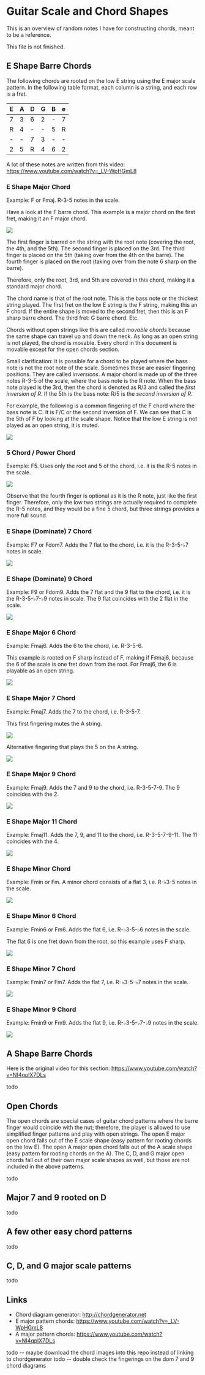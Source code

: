# Guitar Scale and Chord Shapes

This is an overview of random notes I have for constructing chords, meant to be a reference.

This file is not finished.

## E Shape Barre Chords

The following chords are rooted on the low E string using the E major scale pattern. In the following table format, each column is a string, and each row is a fret.

| E | A | D | G | B | e |
|---|---|---|---|---|---|
| 7 | 3 | 6 | 2 | - | 7 |
| R | 4 | - | - | 5 | R |
| - | - | 7 | 3 | - | - |
| 2 | 5 | R | 4 | 6 | 2 |

A lot of these notes are written from this video: https://www.youtube.com/watch?v=_LV-WpHGmL8

### E Shape Major Chord

Example: F or Fmaj. R-3-5 notes in the scale.

Have a look at the F barre chord. This example is a major chord on the first fret, making it an F major chord.

![](http://chordgenerator.net/F.png?p=133211&f=134211&s=2)

 The first finger is barred on the string with the root note (covering the root, the 4th, and the 5th). The second finger is placed on the 3rd. The third finger is placed on the 5th (taking over from the 4th on the barre). The fourth finger is placed on the root (taking over from the note 6 sharp on the barre).

Therefore, only the root, 3rd, and 5th are covered in this chord, making it a standard major chord.

The chord name is that of the root note. This is the bass note or the thickest string played. The first fret on the low E string is the F string, making this an F chord. If the entire shape is moved to the second fret, then this is an F sharp barre chord. The third fret: G barre chord. Etc.

Chords without open strings like this are called _movable chords_ because the same shape can travel up and down the neck. As long as an open string is not played, the chord is movable. Every chord in this document is movable except for the open chords section.

Small clarification: it is possible for a chord to be played where the bass note is not the root note of the scale. Sometimes these are easier fingering positions. They are called _inversions_. A major chord is made up of the three notes R-3-5 of the scale, where the bass note is the R note. When the bass note played is the 3rd, then the chord is denoted as R/3 and called the _first inversion of R_. If the 5th is the bass note: R/5 is the _second inversion of R_.

For example, the following is a common fingering of the F chord where the bass note is C. It is F/C or the second inversion of F. We can see that C is the 5th of F by looking at the scale shape. Notice that the low E string is not played as an open string, it is muted.

![](http://chordgenerator.net/F%2fC.png?p=x33211&f=-34211&s=2)

### 5 Chord / Power Chord

Example: F5. Uses only the root and 5 of the chord, i.e. it is the R-5 notes in the scale.

![](http://chordgenerator.net/F5.png?p=133xxx&f=134---&s=2)

Observe that the fourth finger is optional as it is the R note, just like the first finger. Therefore, only the low two strings are actually required to complete the R-5 notes, and they would be a fine 5 chord, but three strings provides a more full sound.

### E Shape (Dominate) 7 Chord

Example: F7 or Fdom7. Adds the 7 flat to the chord, i.e. it is the R-3-5-♭7 notes in scale.

![](http://chordgenerator.net/F7.png?p=131211&f=131211&s=2)

### E Shape (Dominate) 9 Chord

Example: F9 or Fdom9. Adds the 7 flat and the 9 flat to the chord, i.e. it is the R-3-5-♭7-♭9 notes in scale. The 9 flat coincides with the 2 flat in the scale.

![](http://chordgenerator.net/F9.png?p=131213&f=131214&s=2)

### E Shape Major 6 Chord

Example: Fmaj6. Adds the 6 to the chord, i.e. R-3-5-6.

This example is rooted on F sharp instead of F, making if F♯maj6, because the 6 of the scale is one fret down from the root. For Fmaj6, the 6 is playable as an open string.

![](http://chordgenerator.net/F%E2%99%AFmaj6.png?p=2x132x&f=2-143-&s=2)

### E Shape Major 7 Chord

Example: Fmaj7. Adds the 7 to the chord, i.e. R-3-5-7.

This first fingering mutes the A string.

![](http://chordgenerator.net/Fmaj7.png?p=1x2211&f=1-2311&s=2)

Alternative fingering that plays the 5 on the A string.

![](http://chordgenerator.net/Fmaj7.png?p=132211&f=142311&s=2)

### E Shape Major 9 Chord

Example: Fmaj9. Adds the 7 and 9 to the chord, i.e. R-3-5-7-9. The 9 coincides with the 2.

![](http://chordgenerator.net/Fmaj9.png?p=1x2213&f=1-2314&s=2)

### E Shape Major 11 Chord

Example: Fmaj11. Adds the 7, 9, and 11 to the chord, i.e. R-3-5-7-9-11. The 11 coincides with the 4.

![](http://chordgenerator.net/Fmaj11.png?p=112213&f=112314&s=2)

### E Shape Minor Chord

Example: Fmin or Fm. A minor chord consists of a flat 3, i.e. R-♭3-5 notes in the scale.

![](http://chordgenerator.net/Fmin.png?p=133111&f=134111&s=2)

### E Shape Minor 6 Chord

Example: Fmin6 or Fm6. Adds the flat 6, i.e. R-♭3-5-♭6 notes in the scale.

The flat 6 is one fret down from the root, so this example uses F sharp.

![](http://chordgenerator.net/F%E2%99%AFmin6.png?p=2x122x&f=2-134-&s=2)

### E Shape Minor 7 Chord

Example: Fmin7 or Fm7. Adds the flat 7, i.e. R-♭3-5-♭7 notes in the scale.

![](http://chordgenerator.net/Fmin7.png?p=131111&f=131111&s=2)

### E Shape Minor 9 Chord

Example: Fmin9 or Fm9. Adds the flat 9, i.e. R-♭3-5-♭7-♭9 notes in the scale.

![](http://chordgenerator.net/Fmin9.png?p=131113&f=131114&s=2)

## A Shape Barre Chords

Here is the original video for this section: https://www.youtube.com/watch?v=NI4qplX7DLs

todo

## Open Chords

The open chords are special cases of guitar chord patterns where the barre finger would coincide with the nut; therefore, the player is allowed to use simplified finger patterns and play with open strings. The open E major open chord falls out of the E scale shape (easy pattern for rooting chords on the low E). The open A major open chord falls out of the A scale shape (easy pattern for rooting chords on the A). The C, D, and G major open chords fall out of their own major scale shapes as well, but those are not included in the above patterns.

todo

## Major 7 and 9 rooted on D

todo

## A few other easy chord patterns

todo

## C, D, and G major scale patterns

todo

## Links

- Chord diagram generator: http://chordgenerator.net
- E major pattern chords: https://www.youtube.com/watch?v=_LV-WpHGmL8
- A major pattern chords: https://www.youtube.com/watch?v=NI4qplX7DLs

todo -- maybe download the chord images into this repo instead of linking to chordgenerator
todo -- double check the fingerings on the dom 7 and 9 chord diagrams
